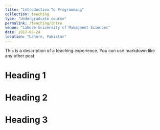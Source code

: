 ```yaml
---
title: "Introduction To Programming"
collection: teaching
type: "Undergraduate course"
permalink: /teaching/intro
venue: "Lahore University of Managment Sciences"
date: 2017-08-24
location: "Lahore, Pakistan"
---
```


This is a description of a teaching experience. You can use markdown like any other post.

Heading 1
======

Heading 2
======

Heading 3
======
